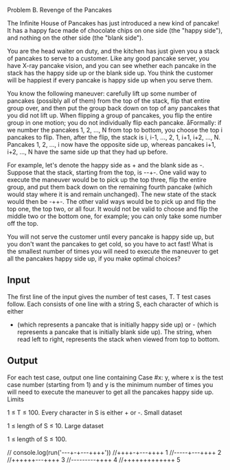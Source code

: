 Problem B. Revenge of the Pancakes

The Infinite House of Pancakes has just introduced a new kind of pancake!
It has a happy face made of chocolate chips on one side (the "happy side"),
and nothing on the other side (the "blank side").

You are the head waiter on duty, and the kitchen has just given you a stack of
pancakes to serve to a customer. Like any good pancake server, you have X-ray
pancake vision, and you can see whether each pancake in the stack has the happy
side up or the blank side up. You think the customer will be happiest if every pancake
is happy side up when you serve them.

You know the following maneuver: carefully lift up some number of pancakes (possibly all of them)
from the top of the stack, flip that entire group over, and then put the group back down on top
of any pancakes that you did not lift up. When flipping a group of pancakes, you flip the
entire group in one motion; you do not individually flip each pancake.
åFormally: if we number the pancakes 1, 2, ..., N from top to bottom, you choose the top i pancakes to flip. Then, after the flip, the stack is i, i-1, ..., 2, 1, i+1, i+2, ..., N. Pancakes 1, 2, ..., i now have the opposite side up, whereas pancakes i+1, i+2, ..., N have the same side up that they had up before.

For example, let's denote the happy side as + and the blank side as -. 
Suppose that the stack, starting from the top, is --+-. One valid way to execute the 
maneuver would be to pick up the top three, flip the entire group, and put them back 
down on the remaining fourth pancake (which would stay where it is and remain unchanged). 
The new state of the stack would then be -++-. The other valid ways would be to pick up 
and flip the top one, the top two, or all four. It would not be valid to choose and flip 
the middle two or the bottom one, for example; you can only take some number off the top.

You will not serve the customer until every pancake is happy side up, but you don't 
want the pancakes to get cold, so you have to act fast! What is the smallest number of times 
you will need to execute the maneuver to get all the pancakes happy side up, 
if you make optimal choices?

## Input

The first line of the input gives the number of test cases, T. T test cases follow. 
Each consists of one line with a string S, each character of which is either 
+ (which represents a pancake that is initially happy side up) 
or - (which represents a pancake that is initially blank side up). 
The string, when read left to right, represents the stack when viewed from top to bottom.

## Output

For each test case, output one line containing Case #x: y, 
where x is the test case number (starting from 1) and y is the minimum 
number of times you will need to execute the maneuver to get all the pancakes happy side up.
Limits

1 ≤ T ≤ 100.
Every character in S is either + or -.
Small dataset

1 ≤ length of S ≤ 10.
Large dataset

1 ≤ length of S ≤ 100.

// console.log(run('---+-+---++++'))
//++++-+---++++ 1
//-----+---++++ 2
//++++++---++++ 3
//---------++++ 4
//+++++++++++++ 5
